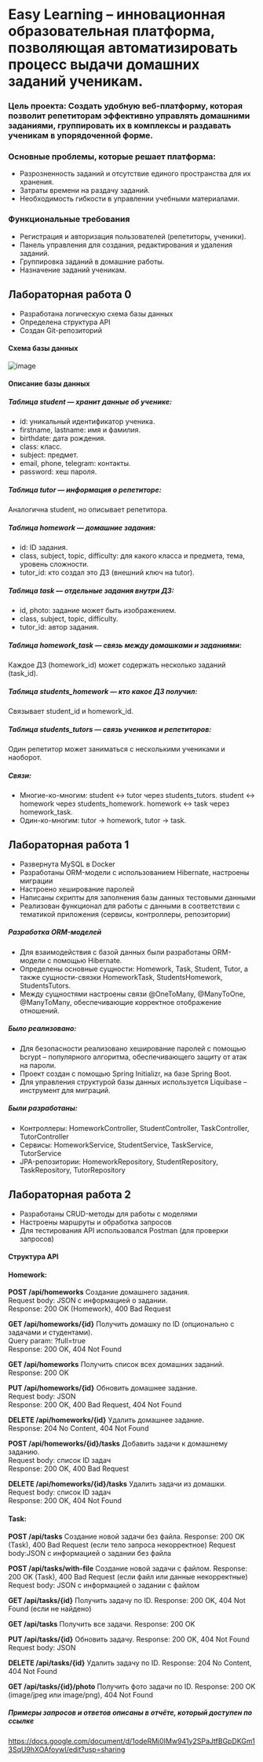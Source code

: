 # Easy Learning – инновационная образовательная платформа, позволяющая автоматизировать процесс выдачи домашних заданий ученикам.
### Цель проекта: Создать удобную веб-платформу, которая позволит репетиторам эффективно управлять домашними заданиями, группировать их в комплексы и раздавать ученикам в упорядоченной форме. 

### Основные проблемы, которые решает платформа:
- Разрозненность заданий и отсутствие единого пространства для их хранения.
- Затраты времени на раздачу заданий.
- Необходимость гибкости в управлении учебными материалами.

### Функциональные требования
- Регистрация и авторизация пользователей (репетиторы, ученики).
- Панель управления для создания, редактирования и удаления заданий.
- Группировка заданий в домашние работы.
- Назначение заданий ученикам.

## Лабораторная работа 0 
- Разработана логическую схема базы данных
- Определена структура API
- Создан Git-репозиторий
#### Схема базы данных
![image](https://github.com/user-attachments/assets/f176d304-ec39-4e9f-bf58-010d45345806)
#### Описание базы данных
##### Таблица student — хранит данные об ученике:
- id: уникальный идентификатор ученика.
- firstname, lastname: имя и фамилия.
- birthdate: дата рождения.
- class: класс.
- subject: предмет.
- email, phone, telegram: контакты.
- password: хеш пароля.

##### Таблица tutor — информация о репетиторе:
Аналогична student, но описывает репетитора.

##### Таблица homework — домашние задания:
- id: ID задания.
- class, subject, topic, difficulty: для какого класса и предмета, тема, уровень сложности.
- tutor_id: кто создал это ДЗ (внешний ключ на tutor).

##### Таблица task — отдельные задания внутри ДЗ:
- id, photo: задание может быть изображением.
- class, subject, topic, difficulty.
- tutor_id: автор задания.

##### Таблица homework_task — связь между домашками и заданиями:
Каждое ДЗ (homework_id) может содержать несколько заданий (task_id).

##### Таблица students_homework — кто какое ДЗ получил:
Связывает student_id и homework_id.

##### Таблица students_tutors — связь учеников и репетиторов:
Один репетитор может заниматься с несколькими учениками и наоборот.

##### Связи:
- Многие-ко-многим:
student ↔ tutor через students_tutors.
student ↔ homework через students_homework.
homework ↔ task через homework_task.
- Один-ко-многим:
tutor → homework, tutor → task.
  
## Лабораторная работа 1
- Развернута MySQL в Docker
- Разработаны ORM-модели с использованием Hibernate, настроены миграции
- Настроено хеширование паролей
- Написаны скрипты для заполнения базы данных тестовыми данными
- Реализован функционал для работы с данными в соответствии с тематикой приложения (сервисы, контроллеры, репозитории)

##### Разработка ORM-моделей
- Для взаимодействия с базой данных были разработаны ORM-модели с помощью Hibernate.
- Определены основные сущности: Homework, Task, Student, Tutor, а также сущности-связки HomeworkTask, StudentsHomework, StudentsTutors.
- Между сущностями настроены связи @OneToMany, @ManyToOne, @ManyToMany, обеспечивающие корректное отображение отношений.

##### Было реализовано:
- Для безопасности реализовано хеширование паролей с помощью bcrypt – популярного алгоритма, обеспечивающего защиту от атак на пароли.
- Проект создан с помощью Spring Initializr, на базе Spring Boot.
- Для управления структурой базы данных используется Liquibase – инструмент для миграций.

##### Были разработаны:
- Контроллеры: HomeworkController, StudentController, TaskController, TutorController
- Сервисы: HomeworkService, StudentService, TaskService, TutorService
- JPA-репозитории: HomeworkRepository, StudentRepository, TaskRepository, TutorRepository

## Лабораторная работа 2
- Разработаны CRUD-методы для работы с моделями
- Настроены маршруты и обработка запросов
- Для тестирования API использовался Postman (для проверки запросов)

#### Структура API

#### Homework:
**POST /api/homeworks** Создание домашнего задания.  
Request body: JSON с информацией о задании.  
Response: 200 OK (Homework), 400 Bad Request  

**GET /api/homeworks/{id}** Получить домашку по ID (опционально с задачами и студентами).  
Query param: ?full=true  
Response: 200 OK, 404 Not Found  

**GET /api/homeworks** Получить список всех домашних заданий.  
Response: 200 OK  

**PUT /api/homeworks/{id}** Обновить домашнее задание.  
Request body: JSON  
Response: 200 OK, 400 Bad Request, 404 Not Found  

**DELETE /api/homeworks/{id}** Удалить домашнее задание.  
Response: 204 No Content, 404 Not Found  

**POST /api/homeworks/{id}/tasks** Добавить задачи к домашнему заданию.  
Request body: список ID задач  
Response: 200 OK, 400 Bad Request  

**DELETE /api/homeworks/{id}/tasks** Удалить задачи из домашки.  
Request body: список ID задач  
Response: 200 OK, 404 Not Found

#### Task:
**POST /api/tasks** Создание новой задачи без файла.
Response: 200 OK (Task), 400 Bad Request (если тело запроса некорректное)
Request body:JSON с информацией о задании без файла

**POST /api/tasks/with-file** Создание новой задачи с файлом.
Response: 200 OK (Task), 400 Bad Request (если файл или данные некорректные)
Request body: JSON с информацией о задании с файлом

**GET /api/tasks/{id}** Получить задачу по ID.
Response: 200 OK, 404 Not Found (если не найдено)

**GET /api/tasks** Получить все задачи.
Response: 200 OK

**PUT /api/tasks/{id}** Обновить задачу.
Response: 200 OK, 404 Not Found
Request body: JSON 

**DELETE /api/tasks/{id}** Удалить задачу по ID.
Response: 204 No Content, 404 Not Found

**GET /api/tasks/{id}/photo** Получить фото задачи по ID.
Response: 200 OK (image/jpeg или image/png), 404 Not Found



##### Примеры запросов и ответов описаны в отчёте, который доступен по ссылке
https://docs.google.com/document/d/1odeRMj0IMw941y2SPaJtfBGpDKGm13SqU9hXOAfoywI/edit?usp=sharing

